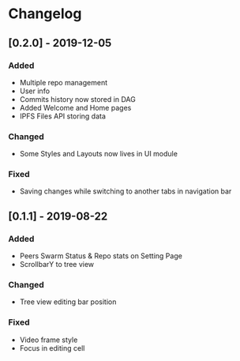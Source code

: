 # Changelog

## [0.2.0] - 2019-12-05

### Added

- Multiple repo management
- User info
- Commits history now stored in DAG
- Added Welcome and Home pages
- IPFS Files API storing data

### Changed

- Some Styles and Layouts now lives in UI module

### Fixed

- Saving changes while switching to another tabs in navigation bar

## [0.1.1] - 2019-08-22

### Added

- Peers Swarm Status & Repo stats on Setting Page
- ScrollbarY to tree view

### Changed

- Tree view editing bar position

### Fixed

- Video frame style
- Focus in editing cell